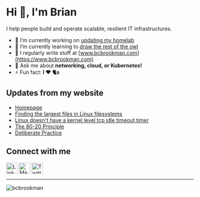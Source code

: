 # Hi 👋, I'm Brian

I help people build and operate scalable, resilient IT infrastructures.

- 🔭 I’m currently working on [updating my homelab](https://github.com/users/bcbrookman/projects/1)
- 🌱 I’m currently learning to [draw the rest of the owl](https://imgur.com/gallery/iEf4Fq5)
- 📝 I regularly write stuff at [www.bcbrookman.com](https://www.bcbrookman.com)
- 💬 Ask me about **networking, cloud, or Kubernetes!**
- ⚡ Fun fact: **I ❤️ 🐈s**

## Updates from my website
<!-- BLOG-POST-LIST:START -->
- [Homepage](https://www.bcbrookman.com/)
- [Finding the largest files in Linux filesystems](https://www.bcbrookman.com/notes/1723834942/)
- [Linux doesn&#39;t have a kernel level tcp idle timeout timer](https://www.bcbrookman.com/notes/1723834850/)
- [The 80-20 Principle](https://www.bcbrookman.com/notes/1723691984/)
- [Deliberate Practice](https://www.bcbrookman.com/notes/1723697987/)
<!-- BLOG-POST-LIST:END -->

## Connect with me
<p align="left">
<a href="https://linkedin.com/in/bcbrookman" target="blank"><img align="center" src="https://raw.githubusercontent.com/rahuldkjain/github-profile-readme-generator/master/src/images/icons/Social/linked-in-alt.svg" alt="LinkedIn logo" height="30" /></a>
<a href="https://mastodon.social/@bcbrookman" target="blank"><img align="center" src="https://cdn.jsdelivr.net/gh/walkxcode/dashboard-icons/svg/mastodon.svg" alt="Mastodon logo" height="30" /></a>
<a href="https://twitter.com/bcbrookman" target="blank"><img align="center" src="https://raw.githubusercontent.com/rahuldkjain/github-profile-readme-generator/master/src/images/icons/Social/twitter.svg" alt="Twitter logo" height="30" /></a>
</p>

---

<p align="left"> <img src="https://komarev.com/ghpvc/?username=bcbrookman&label=Profile%20views&color=0e75b6&style=flat" alt="bcbrookman" /> </p>
